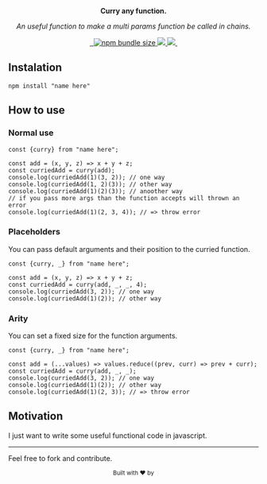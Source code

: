 <div align="center">
  <a href="https://github.com/youngkaneda/curry%22%3E
    <img src="static/logo.png" alt="Curry logo" height="160"></a>
  <br>
  <br>
  <p>
    <b>Curry any function.</b>
  </p>
  <p>
    <i>An useful function to make a multi params function be called in chains.</i>
  </p>
  <p>
    <a aria-label="gitHub release" href="https://travis-ci.com/youngkaneda/curry%22%3E">
        <img alt="" src="https://img.shields.io/travis/com/youngkaneda/curry?logo=Travis%22%3E"/>
    </a>
    <a aria-label="npm package" href="https://www.npmjs.com/package/name-here%22%3E">
        <img alt="" src="https://img.shields.io/npm/v/name-here.svg%22%3E"/>
    </a>
    <a href="https://bundlephobia.com/result?p=name-here@latest%22%3E">
        <img alt="npm bundle size" src="https://img.shields.io/bundlephobia/minzip/name-here.css.svg%22%3E"/>
    </a>
    <a href="https://github.com/youngkaneda/curry/issues%22%3E">
        <img src="https://img.shields.io/github/issues/youngkaneda/curry.svg%22%3E">
    </a>
    <a aria-label="contributors graph" href="https://github.com/youngkaneda/name-here/graphs/contributors%22%3E">
      <img src="https://img.shields.io/github/contributors/youngkaneda/curry.svg%22%3E"/>
    </a>
    <a aria-label="license" href="https://github.com/youngkaneda/curry/blob/master/LICENSE%22%3E">
        <img src="https://img.shields.io/github/license/youngkaneda/curry" alt=""/>
    </a>
  </p>
</div>

## Instalation

```
npm install "name here"
```

## How to use

### Normal use
```
const {curry} from "name here";

const add = (x, y, z) => x + y + z;
const curriedAdd = curry(add);
console.log(curriedAdd(1)(3, 2)); // one way
console.log(curriedAdd(1, 2)(3)); // other way
console.log(curriedAdd(1)(2)(3)); // anoother way
// if you pass more args than the function accepts will thrown an error
console.log(curriedAdd(1)(2, 3, 4)); // => throw error
```

### Placeholders
You can pass default arguments and their position to the curried function.
```
const {curry, _} from "name here";

const add = (x, y, z) => x + y + z;
const curriedAdd = curry(add, _, _, 4);
console.log(curriedAdd(3, 2)); // one way
console.log(curriedAdd(1)(2)); // other way
```

### Arity

You can set a fixed size for the function arguments.
```
const {curry, _} from "name here";

const add = (...values) => values.reduce((prev, curr) => prev + curr);
const curriedAdd = curry(add, _, _);
console.log(curriedAdd(3, 2)); // one way
console.log(curriedAdd(1)(2)); // other way
console.log(curriedAdd(1)(2, 3)); // => throw error
```

## Motivation

I just want to write some useful functional code in javascript.

---

Feel free to fork and contribute.
<div align="center">
  <p>
    <sub>Built with ❤︎ by
      <a href="https://github.com/youngkaneda%22%3Eyoungkaneda"></a>
    </sub>
  </p> 
</div>